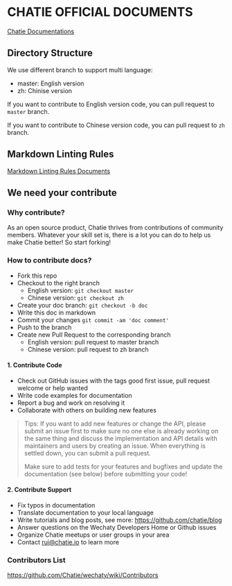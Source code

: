 # CHATIE OFFICIAL DOCUMENTS

[Chatie Documentations](https://docs.chatie.io)

## Directory Structure

We use different branch to support multi language:

- master: English version
- zh: Chinise version

If you want to contribute to English version code, you can pull request to `master` branch.

If you want to contribute to Chinese version code, you can pull request to `zh` branch.

## Markdown Linting Rules

[Markdown Linting Rules Documents](https://github.com/DavidAnson/markdownlint/blob/master/doc/Rules.md)

## We need your contribute

### Why contribute?
As an open source product, Chatie thrives from contributions of community members. Whatever your skill set is, there is a lot you can do to help us make Chatie better! So start forking!

### How to contribute docs?
- Fork this repo
- Checkout to the right branch
    - English version: `git checkout master`
    - Chinese version: `git checkout zh`
- Create your doc branch: `git checkout -b doc`
- Write this doc in markdown
- Commit your changes `git commit -am 'doc comment'`
- Push to the branch
- Create new Pull Request to the corresponding branch
    - English version: pull request to master branch
    - Chinese version: pull request to zh branch

#### 1. Contribute Code
- Check out GitHub issues with the tags good first issue, pull request welcome or help wanted
- Write code examples for documentation
- Report a bug and work on resolving it
- Collaborate with others on building new features

> Tips: If you want to add new features or change the API, please submit an issue first to make sure no one else is already working on the same thing and discuss the implementation and API details with maintainers and users by creating an issue. When everything is settled down, you can submit a pull request.
> 
> Make sure to add tests for your features and bugfixes and update the documentation (see below) before submitting your code!

#### 2. Contribute Support
- Fix typos in documentation
- Translate documentation to your local language
- Write tutorials and blog posts, see more: https://github.com/chatie/blog
- Answer questions on the Wechaty Developers Home or Github issues
- Organize Chatie meetups or user groups in your area
- Contact rui@chatie.io to learn more

### Contributors List
https://github.com/Chatie/wechaty/wiki/Contributors

